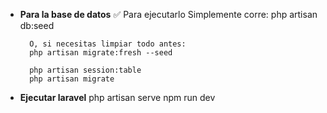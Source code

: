 - **Para la base de datos**
    ✅ Para ejecutarlo
        Simplemente corre:
        php artisan db:seed

        O, si necesitas limpiar todo antes:
        php artisan migrate:fresh --seed

        php artisan session:table
        php artisan migrate

- **Ejecutar laravel**
    php artisan serve
    npm run dev